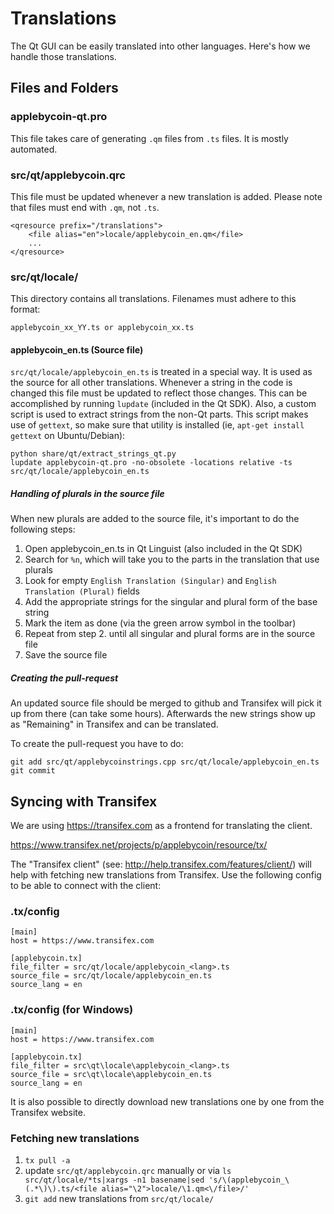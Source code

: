 Translations
============

The Qt GUI can be easily translated into other languages. Here's how we
handle those translations.

Files and Folders
-----------------

### applebycoin-qt.pro

This file takes care of generating `.qm` files from `.ts` files. It is mostly
automated.

### src/qt/applebycoin.qrc

This file must be updated whenever a new translation is added. Please note that
files must end with `.qm`, not `.ts`.

    <qresource prefix="/translations">
        <file alias="en">locale/applebycoin_en.qm</file>
        ...
    </qresource>

### src/qt/locale/

This directory contains all translations. Filenames must adhere to this format:

    applebycoin_xx_YY.ts or applebycoin_xx.ts

#### applebycoin_en.ts (Source file)

`src/qt/locale/applebycoin_en.ts` is treated in a special way. It is used as the
source for all other translations. Whenever a string in the code is changed
this file must be updated to reflect those changes. This can be accomplished
by running `lupdate` (included in the Qt SDK). Also, a custom script is used
to extract strings from the non-Qt parts. This script makes use of `gettext`,
so make sure that utility is installed (ie, `apt-get install gettext` on 
Ubuntu/Debian):

    python share/qt/extract_strings_qt.py
    lupdate applebycoin-qt.pro -no-obsolete -locations relative -ts src/qt/locale/applebycoin_en.ts
    
##### Handling of plurals in the source file

When new plurals are added to the source file, it's important to do the following steps:

1. Open applebycoin_en.ts in Qt Linguist (also included in the Qt SDK)
2. Search for `%n`, which will take you to the parts in the translation that use plurals
3. Look for empty `English Translation (Singular)` and `English Translation (Plural)` fields
4. Add the appropriate strings for the singular and plural form of the base string
5. Mark the item as done (via the green arrow symbol in the toolbar)
6. Repeat from step 2. until all singular and plural forms are in the source file
7. Save the source file

##### Creating the pull-request

An updated source file should be merged to github and Transifex will pick it
up from there (can take some hours). Afterwards the new strings show up as "Remaining"
in Transifex and can be translated.

To create the pull-request you have to do:

    git add src/qt/applebycoinstrings.cpp src/qt/locale/applebycoin_en.ts
    git commit

Syncing with Transifex
----------------------

We are using https://transifex.com as a frontend for translating the client.

https://www.transifex.net/projects/p/applebycoin/resource/tx/

The "Transifex client" (see: http://help.transifex.com/features/client/)
will help with fetching new translations from Transifex. Use the following
config to be able to connect with the client:

### .tx/config

    [main]
    host = https://www.transifex.com

    [applebycoin.tx]
    file_filter = src/qt/locale/applebycoin_<lang>.ts
    source_file = src/qt/locale/applebycoin_en.ts
    source_lang = en
    
### .tx/config (for Windows)

    [main]
    host = https://www.transifex.com

    [applebycoin.tx]
    file_filter = src\qt\locale\applebycoin_<lang>.ts
    source_file = src\qt\locale\applebycoin_en.ts
    source_lang = en

It is also possible to directly download new translations one by one from the Transifex website.

### Fetching new translations

1. `tx pull -a`
2. update `src/qt/applebycoin.qrc` manually or via
   `ls src/qt/locale/*ts|xargs -n1 basename|sed 's/\(applebycoin_\(.*\)\).ts/<file alias="\2">locale/\1.qm<\/file>/'`
3. `git add` new translations from `src/qt/locale/`
